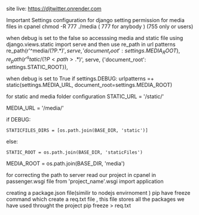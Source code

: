 site live: https://djtwitter.onrender.com

Important Settings configuration for django 
setting permission for media files in cpanel 
 chmod -R 777 ./media   ( 777 for anybody ) (755 only or users) 

 when debug is set to the false so accesssing media and static file using django.views.static import serve and then use re_path  in url patterns
 re_path(r'^media/(?P<path>.*)$', serve, {'document_root': settings.MEDIA_ROOT}),
re_path(r'^static/(?P<path>.*)$', serve, {'document_root': settings.STATIC_ROOT}),

when debug is set to True
if settings.DEBUG:
   urlpatterns =+ static(settings.MEDIA_URL, document_root=settings.MEDIA_ROOT)

for static and media folder configuration
STATIC_URL = '/static/'

MEDIA_URL = '/media/'

if DEBUG:

    STATICFILES_DIRS = [os.path.join(BASE_DIR, 'static')]

else:

    STATIC_ROOT = os.path.join(BASE_DIR, 'staticFiles')

MEDIA_ROOT = os.path.join(BASE_DIR, 'media')

for correcting the path to server read our project in cpanel in passenger.wsgi file 
from 'project_name'.wsgi import application

creating a package.json file(similir to nodejs envirnoment  )  pip have freeze command which create a  req.txt file , this file stores all the packages we have used throught the project 
pip freeze > req.txt


